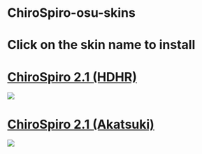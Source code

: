 # ChiroSpiro-osu-skins
# Click on the skin name to install
# [ChiroSpiro 2.1 (HDHR)](https://morgan.s-ul.eu/hHfDd2fD)
![](https://i.imgur.com/4VYUyBb.jpg)
 
# [ChiroSpiro 2.1 (Akatsuki)](https://yurikiosu.s-ul.eu/AKzMsrz7)
![](https://i.imgur.com/ui7gSr6.jpg)
